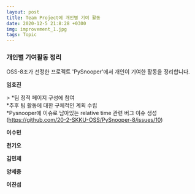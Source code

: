 ```yaml
---
layout: post
title: Team Project에 개인별 기여 활동
date: 2020-12-5 21:8:28 +0300
img: improvement_1.jpg
tags: Topic
---
```



### 개인별 기여활동 정리
OSS-8조가 선정한 프로젝트 'PySnooper'에서 개인이 기여한 활동을 정리합니다.

<p><strong> 임호진  </strong></p>
> *팀 정적 페이지 구성에 참여<br>
*추후 팀 활동에 대한 구체적인 계획 수립<br>
*Pysnooper에 이슈로 남아있는 relative time 관련 버그 이슈 생성 (<a href="https://github.com/20-2-SKKU-OSS/PySnooper-8/issues/10">https://github.com/20-2-SKKU-OSS/PySnooper-8/issues/10</a>)<br>


<p><strong> 이수민 </strong></p>

<p><strong> 천기오 </strong></p>

<p><strong> 김민제 </strong></p>

<p><strong> 양세중 </strong></p>

<p><strong> 이진섭 </strong></p>
